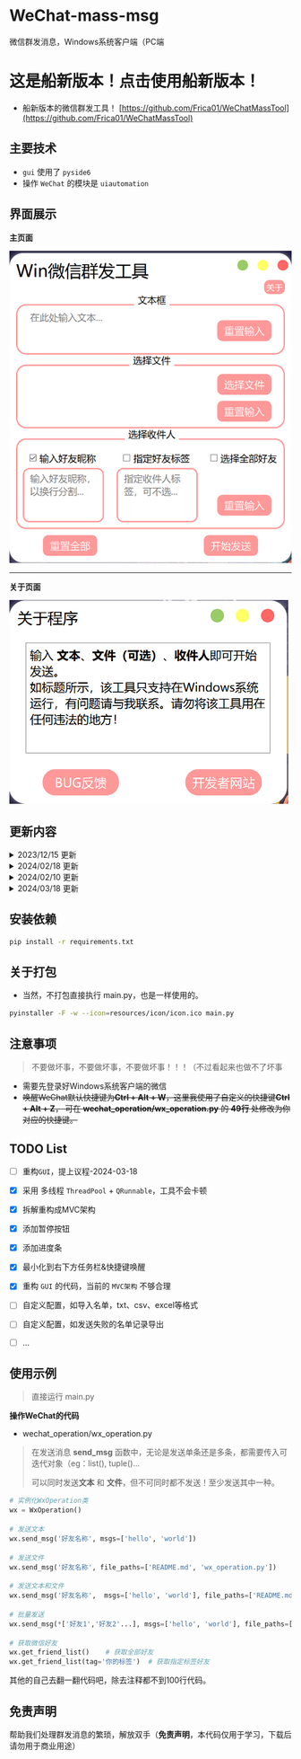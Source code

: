 # WeChat-mass-msg

微信群发消息，Windows系统客户端（PC端


# 这是船新版本！点击使用船新版本！
- 船新版本的微信群发工具！
[https://github.com/Frica01/WeChatMassTool](https://github.com/Frica01/WeChatMassTool)


## 主要技术
- `gui` 使用了 `pyside6`
- 操作 `WeChat` 的模块是 `uiautomation`

## 界面展示



**主页面**

![](resources/images/main.png)

---

**关于页面**


![](resources/images/about.png)


## 更新内容
<details>
<summary>2023/12/15 更新</summary>

1. 唤醒`WeChat` 由快捷键更改为`Windows`系统层面唤醒微信窗口
    ```python
    def __wake_up_window():
        """唤醒微信窗口"""
        hwnd = win32gui.FindWindow('WeChatMainWndForPC', '微信')
        # 展示窗口
        win32gui.SetForegroundWindow(hwnd)
        win32gui.ShowWindow(hwnd, win32con.SW_SHOWDEFAULT)
    ```

2. 完善在没有100%匹配好友昵称时候，获取当前面板的昵称做匹配
    ```python
    # 获取到真实的昵称（获取当前面板的备注名称）, 有时候输入不全, 可以搜索到，但输入内容时候会报错
   def __get_current_panel_nickname(self) -> str:
        """获取当前面板的好友昵称"""
        for idx in range(1, 10):
            current_panel_nickname = self.wx_window.TextControl(foundIndex=idx).Name
            if current_panel_nickname:
                return current_panel_nickname
    ```
3. 发送消息时，如果当前面板的好友昵称与需发送的好友昵称一直，则无需再次搜索跳转到好友面板
    ```python
    if self.__get_current_panel_nickname() != name:
        self.__goto_chat_box(name=name)
    ```
4. 工具启动时，`WeChat`和工具都会置顶，工具关闭时 `WeChat`最小化。

</details>

<details>

<summary>2024/02/18 更新</summary>

1. 快捷键唤醒和隐藏
- 使用 `keyboard` 键盘监听模块，按下快捷键 `Ctrl+Alt+Q` 进行隐藏或展示工具
    ```python
    import keyboard
    
    keyboard.add_hotkey('Ctrl+Alt+Q', window.restore_from_tray)
    ```
2. 最小化到任务栏
- 使用 `Esc` 和 `Ctrl+Alt+Q` 都可以进行最小化到任务栏。
    ```python
    def listen_keyboard(self):
        # 键盘监听
        shortcut = QShortcut(QKeySequence("Esc"), self)
        # 当按下 Esc 键时隐藏窗口
        shortcut.activated.connect(self.restore_from_tray)
    ```
3. 如果未登录微信程序在启动时候退出
- 通过判断进程名称实现，使用 `psutil`
    ```python
    import psutil
    
    def get_specific_process(proc_name: str = 'WeChat.exe') -> bool:
        """获取指定进程是否存在"""
        return any(proc.name() == proc_name for proc in psutil.process_iter(attrs=['name']))
    ```

</details>

<details>
<summary>2024/02/10 更新</summary>
<h5>重新调整了 `MVC` 架构</h5>

- GUI 工具更加健壮
</details>


<details>
<summary>2024/03/18 更新</summary>
<h5>小修小补，修复了一些常见的错误</h5>

- 定位到好友窗口更加精准，具体看commit
</details>

## 安装依赖

```bash
pip install -r requirements.txt
```


## 关于打包
- 当然，不打包直接执行 main.py，也是一样使用的。
```bash
pyinstaller -F -w --icon=resources/icon/icon.ico main.py
```


## 注意事项

> 不要做坏事，不要做坏事，不要做坏事！！！（不过看起来也做不了坏事

- 需要先登录好Windows系统客户端的微信
- ~~唤醒WeChat默认快捷键为**Ctrl + Alt + W**，这里我使用了自定义的快捷键**Ctrl + Alt + Z**， 
  可在 **wechat_operation/wx_operation.py** 的 **49行** 处修改为你对应的快捷键。~~



## TODO List
- [ ] 重构`GUI`，提上议程-2024-03-18
- [x] 采用 多线程 `ThreadPool` + `QRunnable`，工具不会卡顿
- [x] 拆解重构成MVC架构
- [x] 添加暂停按钮
- [x] 添加进度条
- [x] 最小化到右下方任务栏&快捷键唤醒
- [x] 重构 `GUI` 的代码，当前的 `MVC架构` 不够合理
- [ ] 自定义配置，如导入名单，txt、csv、excel等格式
- [ ] 自定义配置，如发送失败的名单记录导出
- [ ] ...



## 使用示例
> 直接运行 main.py


**操作WeChat的代码**

- wechat_operation/wx_operation.py
> 在发送消息 **send_msg** 函数中，无论是发送单条还是多条，都需要传入可迭代对象（eg：list(), tuple()...
>
> 可以同时发送**文本** 和 **文件**，但不可同时都不发送！至少发送其中一种。



```python
# 实例化WxOperation类
wx = WxOperation()

# 发送文本
wx.send_msg('好友名称', msgs=['hello', 'world'])

# 发送文件
wx.send_msg('好友名称', file_paths=['README.md', 'wx_operation.py'])

# 发送文本和文件
wx.send_msg('好友名称',  msgs=['hello', 'world'], file_paths=['README.md', 'wx_operation.py'])

# 批量发送
wx.send_msg(*['好友1','好友2'...], msgs=['hello', 'world'], file_paths=['README.md', 'wx_operation.py'])

# 获取微信好友
wx.get_friend_list()	# 获取全部好友
wx.get_friend_list(tag='你的标签')  # 获取指定标签好友
```



其他的自己去翻一翻代码吧，除去注释都不到100行代码。





## 免责声明

帮助我们处理群发消息的繁琐，解放双手（**免责声明**，本代码仅用于学习，下载后请勿用于商业用途）

